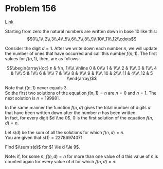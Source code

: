 # Problem 156

[Link](https://projecteuler.net/problem=156)

Starting from zero the natural numbers are written down in base $10$ like this:  
$$0\\,1\\,2\\,3\\,4\\,5\\,6\\,7\\,8\\,9\\,10\\,11\\,12\\cdots$$ 

Consider the digit $d=1$. After we write down each number $n$, we will update the number of ones that have occurred and call this number $f(n,1)$. The first values for $f(n,1)$, then, are as follows:

$$\\begin{array}{cc} n & f(n, 1)\\\\ \\hline 0 & 0\\\\ 1 & 1\\\\ 2 & 1\\\\ 3 & 1\\\\ 4 & 1\\\\ 5 & 1\\\\ 6 & 1\\\\ 7 & 1\\\\ 8 & 1\\\\ 9 & 1\\\\ 10 & 2\\\\ 11 & 4\\\\ 12 & 5 \\end{array}$$

Note that $f(n,1)$ never equals $3$.  
So the first two solutions of the equation $f(n,1)=n$ are $n=0$ and $n=1$. The next solution is $n=199981$.

In the same manner the function $f(n,d)$ gives the total number of digits $d$ that have been written down after the number $n$ has been written.  
In fact, for every digit $d \\ne 0$, $0$ is the first solution of the equation $f(n,d)=n$.

Let $s(d)$ be the sum of all the solutions for which $f(n,d)=n$.  
You are given that $s(1)=22786974071$.

Find $\\sum s(d)$ for $1 \\le d \\le 9$.

Note: if, for some $n$, $f(n,d)=n$ for more than one value of $d$ this value of $n$ is counted again for every value of $d$ for which $f(n,d)=n$.